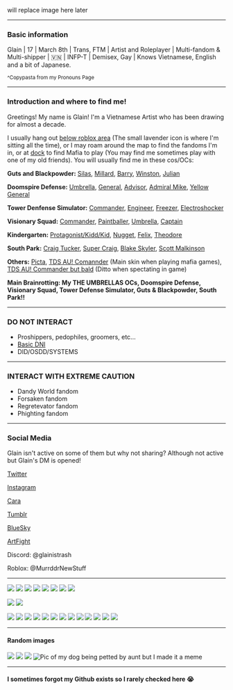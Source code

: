 will replace image here later

------------------------------------

### Basic information

Glain | 17 | March 8th | Trans, FTM | Artist and Roleplayer | Multi-fandom & Multi-shipper | 🇻🇳 | INFP-T | Demisex, Gay | Knows Vietnamese, English and a bit of Japanese.

<sup>^Copypasta from my Pronouns Page</sup>

------------------------------------

### Introduction and where to find me!
 
Greetings! My name is Glain! I'm a Vietnamese Artist who has been drawing for almost a decade.

I usually hang out [below roblox area](https://file.garden/ZogMxQjYh2LIAH4W/Untitled86_20250614185559.png) (The small lavender icon is where I'm sitting all the time), or I may roam around the map to find the fandoms I'm in, or at [dock](https://file.garden/ZogMxQjYh2LIAH4W/map%20part%202.JPG) to find Mafia to play (You may find me sometimes play with one of my old friends). You will usually find me in these cos/OCs:

**Guts and Blackpowder:**
[Silas](https://file.garden/ZogMxQjYh2LIAH4W/pony-town-%23G%26B%20OC%EF%B8%B6-%20LostBothOfHisEyes-stand-shadow-name-bg-padded-16x.png), [Millard](https://file.garden/ZogMxQjYh2LIAH4W/pony-town-%23G%26B%20OC%EF%B8%B6-%20Millard_RMK-stand-shadow-name-bg-padded-16x.png), [Barry](https://file.garden/ZogMxQjYh2LIAH4W/pony-town-%23G%26B%EF%B8%B6-%20Strawbarry_RMK-stand-shadow-name-bg-padded-ponyplush-16x.png), [Winston](https://file.garden/ZogMxQjYh2LIAH4W/pony-town-%23G%26B%20OC%EF%B8%B6-%20bro%20tames%20a%20demon-stand-shadow-name-bg-padded-16x.png), [Julian](https://file.garden/ZogMxQjYh2LIAH4W/pony-town-%23G%26B%20OC%EF%B8%B6-%20Don'tHugMe%2CI'mScared-stand-shadow-name-bg-padded-16x.png) 

**Doomspire Defense:**
[Umbrella](https://file.garden/ZogMxQjYh2LIAH4W/pony-town-%23DD%20OC%EF%B8%B6-%20Umbrella_RMK-stand-shadow-name-bg-padded-16x.png), [General](https://file.garden/ZogMxQjYh2LIAH4W/pony-town-%23DD%EF%B8%B6-%20General%20_%20C%2BH_W2I-stand-shadow-name-bg-padded-16x.png), [Advisor](https://file.garden/ZogMxQjYh2LIAH4W/pony-town-%23079%EF%B8%B6-%20Advisor-MV-DD%20_%20INT-stand-shadow-name-bg-padded-16x.png), [Admiral Mike](https://file.garden/ZogMxQjYh2LIAH4W/pony-town-%23077%EF%B8%B6-%20Admiral%20Mike-DD%20_%20C%2BH-stand-shadow-name-bg-padded-16x.png), [Yellow General](https://file.garden/ZogMxQjYh2LIAH4W/pony-town-%23076%EF%B8%B6-%20Yellow%20General-DD%20_%20INT-stand-shadow-name-bg-padded-16x.png)

**Tower Denfense Simulator:**
[Commander](https://file.garden/ZogMxQjYh2LIAH4W/pony-town-%23TDS%EF%B8%B6-%20Commander%20_%20C%2BH_W2I-stand-shadow-name-bg-padded-16x.png), [Engineer](https://file.garden/ZogMxQjYh2LIAH4W/pony-town-%23130%EF%B8%B6-%20Engineer-TDS%20_%20INT-stand-shadow-name-bg-padded-16x.png), [Freezer](https://file.garden/ZogMxQjYh2LIAH4W/pony-town-%23TDS%EF%B8%B6-%20Freezer%20%5Bspectating%5D-stand-shadow-name-bg-padded-16x.png), [Electroshocker](https://file.garden/ZogMxQjYh2LIAH4W/pony-town-%23TDS%EF%B8%B6-%20Electroshocker-stand-shadow-name-bg-padded-16x.png) 

**Visionary Squad:**
[Commander](https://file.garden/ZogMxQjYh2LIAH4W/pony-town-%23VS%EF%B8%B6-%20old%20man__Commander-stand-shadow-name-bg-padded-16x.png), [Paintballer](https://file.garden/ZogMxQjYh2LIAH4W/pony-town-%23142%EF%B8%B6-%20Paintballer-VS%20_%20INT-stand-shadow-name-bg-padded-16x.png), [Umbrella](https://file.garden/ZogMxQjYh2LIAH4W/pony-town-%23VS%20OC%EF%B8%B6-%20Umbrella%20_%20INT-stand-shadow-name-bg-padded-toy32-16x.png), [Captain](https://file.garden/ZogMxQjYh2LIAH4W/pony-town-%23VS%20OC%EF%B8%B6-%20Captain%20_%20INT-stand-shadow-name-bg-padded-16x.png)

**Kindergarten:**
[Protagonist/Kidd/Kid](https://file.garden/ZogMxQjYh2LIAH4W/pony-town-%23KG%EF%B8%B6-%20i%20still%20can't%20read-stand-shadow-name-bg-padded-16x.png), [Nugget](https://file.garden/ZogMxQjYh2LIAH4W/pony-town-%23KG%EF%B8%B6-%20NUGGET%20CAVE%20OF%20LOVE-stand-shadow-name-bg-padded-16x.png), [Felix](https://file.garden/ZogMxQjYh2LIAH4W/pony-town-%23KG%EF%B8%B6-%20rich%20boy-stand-shadow-name-bg-padded-16x.png), [Theodore](https://file.garden/ZogMxQjYh2LIAH4W/pony-town-%23KG%EF%B8%B6-%20Teddy%20bear-stand-shadow-name-bg-padded-16x.png) 

**South Park:** [Craig Tucker](https://file.garden/ZogMxQjYh2LIAH4W/pony-town-%23SP%EF%B8%B6-%20_!@%23%24%20you%2C%20dude-_-stand-shadow-name-bg-padded-ponyplush-16x.png), [Super Craig](https://file.garden/ZogMxQjYh2LIAH4W/pony-town-%23SP%EF%B8%B6-%20(S)uper%20Craig-stand-shadow-name-bg-padded-ponyplush-16x.png), [Blake Skyler](https://file.garden/ZogMxQjYh2LIAH4W/pony-town-%23SP%20OC%EF%B8%B6-%20Blake%20Skyler-stand-shadow-name-bg-padded-ponyplush-16x.png), [Scott Malkinson](https://file.garden/ZogMxQjYh2LIAH4W/pony-town-%23SP%EF%B8%B6-%20Scott%20Malkinson-stand-shadow-name-bg-padded-16x.png)

**Others:** [Picta](https://file.garden/ZogMxQjYh2LIAH4W/pony-town-%23153%EF%B8%B6-%20Picta-The%20Gallery%20_%20INT-stand-shadow-name-bg-padded-16x.png), [TDS AU! Comannder](https://file.garden/ZogMxQjYh2LIAH4W/pony-town-%23TDS%20AU%EF%B8%B6-%20Commander-stand-shadow-name-bg-padded-16x%20(1).png) (Main skin when playing mafia games), [TDS AU! Commander but bald](https://file.garden/ZogMxQjYh2LIAH4W/pony-town-%23TDS%20AU%EF%B8%B6-%20%5BSPEC%5D%20Bald%20Comm-stand-shadow-name-bg-padded-16x%20(1).png) (Ditto when spectating in game)


**Main Brainrotting: My THE UMBRELLAS OCs, Doomspire Defense, Visionary Squad, Tower Defense Simulator, Guts & Blackpowder, South Park!!**

------------------------------------

### DO NOT INTERACT

- Proshippers, pedophiles, groomers, etc...
- [Basic DNI](https://dni-criteria.carrd.co/)
- DID/OSDD/SYSTEMS

-------------------------------------

### INTERACT WITH EXTREME CAUTION

- Dandy World fandom
- Forsaken fandom
- Regretevator fandom
- Phighting fandom

-------------------------------------

### Social Media

Glain isn't active on some of them but why not sharing? Although not active but Glain's DM is opened!

[Twitter](https://x.com/GlainTrashArt?t=2wvxaqWSQEZZhJlK7dDi0g&s=09) 

[Instagram](https://www.instagram.com/glaintrashart?igsh=bHR4NGwxcWc1cG5q) 

[Cara](https://cara.app/glaintrashart) 

[Tumblr](https://glaintrasharrtt.tumblr.com/) 

[BlueSky](https://bsky.app/profile/glaintrashart.bsky.social) 

[ArtFight](https://artfight.net/~MurderMakesStuff)

Discord: @glainistrash

Roblox: @MurrddrNewStuff

-------------------------------------

![](https://file.garden/ZogMxQjYh2LIAH4W/blinkiesCafe-Qx.gif)  ![](https://file.garden/ZogMxQjYh2LIAH4W/blinkiesCafe-lP.gif)  ![](https://file.garden/ZogMxQjYh2LIAH4W/blinkiesCafe-MC.gif) ![](https://file.garden/ZogMxQjYh2LIAH4W/blinkiesCafe-QG.gif)  ![](https://file.garden/ZogMxQjYh2LIAH4W/0051-pisces.gif) ![](https://file.garden/ZogMxQjYh2LIAH4W/blinkiesCafe-w1.gif) ![](https://file.garden/ZogMxQjYh2LIAH4W/screwyouguys.gif) ![](https://file.garden/ZogMxQjYh2LIAH4W/southparkkenny.gif)

![](https://file.garden/ZogMxQjYh2LIAH4W/button.gif)  ![](https://file.garden/ZogMxQjYh2LIAH4W/pisces.gif)

![](https://file.garden/ZogMxQjYh2LIAH4W/de%20kommer.gif)  ![](https://file.garden/ZogMxQjYh2LIAH4W/gay.gif) ![](https://file.garden/ZogMxQjYh2LIAH4W/ezgif.com-crop.gif) ![](https://file.garden/ZogMxQjYh2LIAH4W/bombed.gif) ![](https://file.garden/ZogMxQjYh2LIAH4W/scott%20eating.gif) ![](https://file.garden/ZogMxQjYh2LIAH4W/the%20scott%20malkinson%20show) ![](https://file.garden/ZogMxQjYh2LIAH4W/i%20can't%20take%20it%20anymore%20scott) ![](https://file.garden/ZogMxQjYh2LIAH4W/captain%20diabetes) ![](https://file.garden/ZogMxQjYh2LIAH4W/im%20going%20home) ![](https://file.garden/ZogMxQjYh2LIAH4W/new%20kid%201) ![](https://file.garden/ZogMxQjYh2LIAH4W/new%20kid%202) ![](https://file.garden/ZogMxQjYh2LIAH4W/na%20na%20na%20na%20na) ![](https://file.garden/ZogMxQjYh2LIAH4W/creek.gif)

-------------------------------------

#### Random images
![](https://file.garden/ZogMxQjYh2LIAH4W/imagee.png)
![](https://file.garden/ZogMxQjYh2LIAH4W/Capturee.JPG)
![](https://file.garden/ZogMxQjYh2LIAH4W/Captureee.JPG)
![Pic of my dog being petted by aunt but I made it a meme](https://file.garden/ZogMxQjYh2LIAH4W/a9n0cn.jpg)

--------------------------------------

#### I sometimes forgot my Github exists so I rarely checked here 😭
